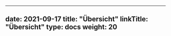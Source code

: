 
---
date: 2021-09-17
title: "Übersicht"
linkTitle: "Übersicht"
type: docs
weight: 20
---

[//]: # (This may be the most platform independent comment)

